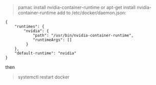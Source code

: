  > pamac install nvidia-container-runtime
or
 > apt-get install nvidia-container-runtime
add to /etc/docker/daemon.json:
```
{
    "runtimes": {
        "nvidia": {
            "path": "/usr/bin/nvidia-container-runtime",
            "runtimeArgs": []
         }
    },
    "default-runtime": "nvidia"
}
```
then
 > systemctl restart docker

